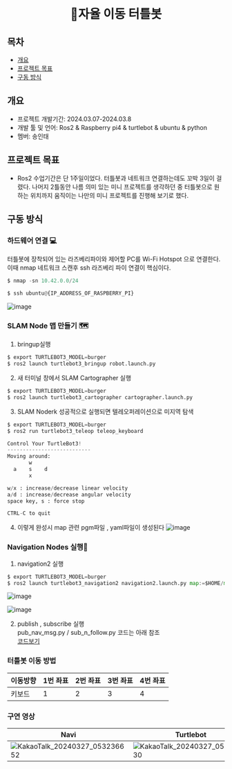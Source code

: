 <div align="center">
<h1>🐢자율 이동 터틀봇</h1>
</div>

## 목차
  - [개요](#개요) 
  - [프로젝트 목표](#프로젝트-목표)
  - [구동 방식](#구동-방식)

## 개요
- 프로젝트 개발기간: 2024.03.07-2024.03.8
- 개발 툴 및 언어: Ros2 & Raspberry pi4 & turtlebot & ubuntu & python
- 멤버: 송인태

## 프로젝트 목표 
- Ros2 수업기간은 단 1주일이었다. 터틀봇과 네트워크 연결하는데도 꼬박 3일이 걸렸다. 나머지 2틀동안 나름 의미 있는 미니 프로젝트를 생각하던 중 터틀봇으로 원하는 위치까지 움직이는 나만의 미니 프로젝트를 진행해 보기로 했다.

## 구동 방식

### 하드웨어 연결 💻<br>

터틀봇에 장착되어 있는 라즈베리파이와 제어할 PC를 Wi-Fi Hotspot 으로 연결한다.이때 nmap 네트워크 스캔후 ssh 라즈베리 파이 연결이 핵심이다.<br>
```py
$ nmap -sn 10.42.0.0/24
```
```py
$ ssh ubuntu@{IP_ADDRESS_OF_RASPBERRY_PI}
```
![image](https://github.com/dlsxo1023/Turtlebot_miniproject/assets/149138829/057b413c-8e98-48b7-b71a-cc6e09e44247)

### SLAM Node 맵 만들기 🗺️<br>
1. bringup실행
```py
$ export TURTLEBOT3_MODEL=burger
$ ros2 launch turtlebot3_bringup robot.launch.py
```
2. 새 터미널 창에서 SLAM Cartographer 실행
```py
$ export TURTLEBOT3_MODEL=burger
$ ros2 launch turtlebot3_cartographer cartographer.launch.py
```
3. SLAM Noderk 성공적으로 실행되면 텔레오퍼레이션으로 미지역 탐색
```py
$ export TURTLEBOT3_MODEL=burger
$ ros2 run turtlebot3_teleop teleop_keyboard

Control Your TurtleBot3!
---------------------------
Moving around:
       w
  a    s    d
       x

w/x : increase/decrease linear velocity
a/d : increase/decrease angular velocity
space key, s : force stop

CTRL-C to quit
```

4. 이렇게 완성시 map 관련 pgm파일 , yaml파일이 생성된다
![image](https://github.com/dlsxo1023/Turtlebot_miniproject/assets/149138829/24878796-b401-4c35-b31a-d61453342709)

### Navigation Nodes 실행🚗

1. navigation2 실행
```py
$ export TURTLEBOT3_MODEL=burger
$ ros2 launch turtlebot3_navigation2 navigation2.launch.py map:=$HOME/map.yaml
```

![image](https://github.com/dlsxo1023/Turtlebot_miniproject/assets/149138829/b36f9483-91a9-457d-9308-de1f6c462ae0)

![image](https://github.com/dlsxo1023/Turtlebot_miniproject/assets/149138829/1ab22e8c-3c4c-44a2-8b48-de53d30cc2c7)

2. publish , subscribe 실행<br>
pub_nav_msg.py / sub_n_follow.py 코드는 아래 참조<br>
[코드보기](https://github.com/dlsxo1023/Turtlebot_miniproject/tree/master/nav_pkg/nav_pkg)

### 터틀봇 이동 방법

|이동방향|1번 좌표|2번 좌표|3번 좌표|4번 좌표|
|---|---|---|---|---|
|키보드| 1 | 2 | 3 | 4 |

### 구연 영상

|Navi|Turtlebot|
|---|---|
|![KakaoTalk_20240327_053236652](https://github.com/dlsxo1023/Turtlebot_miniproject/assets/149138829/af0b01c0-53eb-4f62-8f8e-e4e4665a635e)|![KakaoTalk_20240327_053238430](https://github.com/dlsxo1023/Turtlebot_miniproject/assets/149138829/f9395326-4fb8-415f-b3ab-1252882b383a)|

